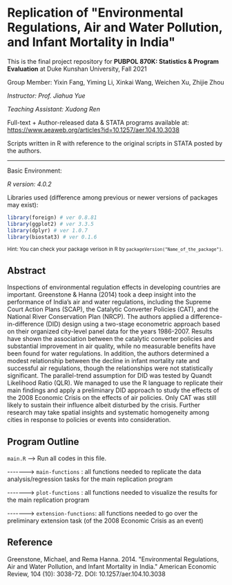 # Replication of "Environmental Regulations, Air and Water Pollution, and Infant Mortality in India"

This is the final project repository for **PUBPOL 870K: Statistics & Program Evaluation** at Duke Kunshan University, Fall 2021

Group Member: Yixin Fang, Yiming Li, Xinkai Wang, Weichen Xu, Zhijie Zhou

*Instructor: Prof. Jiahua Yue*

*Teaching Assistant: Xudong Ren* 

Full-text + Author-released data & STATA programs available at: https://www.aeaweb.org/articles?id=10.1257/aer.104.10.3038

Scripts written in R with reference to the original scripts in STATA posted by the authors.

---

Basic Environment:

*R version: 4.0.2* 

Libraries used (difference among previous or newer versions of packages may exist):

``` R
library(foreign) # ver 0.8.81
library(ggplot2) # ver 3.3.5
library(dplyr) # ver 1.0.7
library(biostat3) # ver 0.1.6
```

<small>Hint: You can check your package verison in R by `packageVersion("Name_of_the_package")`.</small>	

## Abstract

Inspections of environmental regulation effects in developing countries are important. Greenstone & Hanna (2014) took a deep insight into the performance of India’s air and water regulations, including the Supreme Court Action Plans (SCAP), the Catalytic Converter Policies (CAT), and the National River Conservation Plan (NRCP). The authors applied a difference-in-difference (DID) design using a two-stage econometric approach based on their organized city-level panel data for the years 1986-2007.  Results have shown the association between the catalytic converter policies and substantial improvement in air quality, while no measurable benefits have been found for water regulations. In addition, the authors determined a modest relationship between the decline in infant mortality rate and successful air regulations, though the relationships were not statistically significant. The parallel-trend assumption for DID was tested by Quandt Likelihood Ratio (QLR). We managed to use the R language to replicate their main findings and apply a preliminary DID approach to study the effects of the 2008 Economic Crisis on the effects of air policies. Only CAT was still likely to sustain their influence albeit disturbed by the crisis. Further research may take spatial insights and systematic homogeneity among cities in response to policies or events into consideration.

## Program Outline

`main.R` --> Run all codes in this file.

-------> `main-functions` : all functions needed to replicate the data analysis/regression tasks for the main replication program

-------> `plot-functions` : all functions needed to visualize the results for the main replication program

-------> `extension-functions`: all functions needed to go over the preliminary extension task (of the 2008 Economic Crisis as an event)

## Reference

Greenstone, Michael, and Rema Hanna. 2014. "Environmental Regulations, Air and Water Pollution, and Infant Mortality in India." American Economic Review, 104 (10): 3038-72.
DOI: 10.1257/aer.104.10.3038
